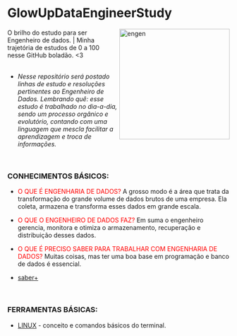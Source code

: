 # GlowUpDataEngineerStudy
  <img align="right" alt="engen" width="250" src="https://datamarte.com/wp-content/uploads/2021/06/giphy-1.gif">

O brilho do estudo para ser Engenheiro de dados. | Minha trajetória de estudos de 0 a 100 nesse GitHub boladão. &lt;3
<br />
<br />
* *Nesse repositório será postado linhas de estudo e resoluções pertinentes ao Engenheiro de Dados.
Lembrando quê: esse estudo é trabalhado no dia-a-dia, sendo um processo orgânico e evolutório, contando com uma linguagem que mescla facilitar a aprendizagem e troca de informações.*
<br />

### CONHECIMENTOS BÁSICOS:
*  <span style="color:red"> O QUE É ENGENHARIA DE DADOS? </span> A grosso modo é a área que trata da transformação do grande volume de dados brutos de uma empresa. Ela coleta, armazena e transforma esses dados em grande escala.

* <span style="color:red"> O QUE O ENGENHEIRO DE DADOS FAZ?</span> Em suma o engenheiro gerencia, monitora e otimiza o armazenamento, recuperação e distribuição desses dados.

* <span style="color:red"> O QUE É PRECISO SABER PARA TRABALHAR COM ENGENHARIA DE DADOS? </span> Muitas coisas, mas ter uma boa base em programação e banco de dados é essencial.
* [saber+](n)

<br />

### FERRAMENTAS BÁSICAS:
* [LINUX](https://github.com/Isiumlord/GlowUpDataEngineerStudy/blob/main/Linux.md) - conceito e comandos básicos do terminal.

